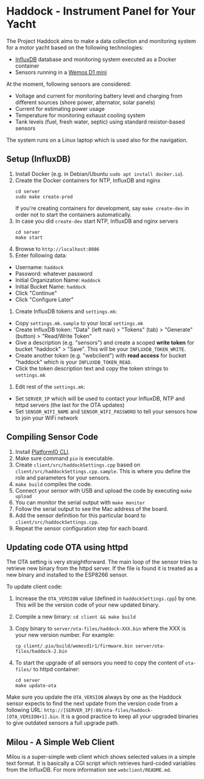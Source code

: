 # Haddock - Instrument Panel for Your Yacht

The Project Haddock aims to make a data collection and monitoring system for a motor yacht based on the following technologies:
 * [InfluxDB](https://www.influxdata.com/) database and monitoring system executed as a Docker container
 * Sensors running in a [Wemos D1 mini](https://www.wemos.cc/en/latest/d1/d1_mini.html)

At the moment, following sensors are considered:
 * Voltage and current for monitoring battery level and charging from different sources (shore power, alternator, solar panels)
 * Current for estimating power usage
 * Temperature for monitoring exhaust cooling system
 * Tank levels (fuel, fresh water, septic) using standard resistor-based sensors

The system runs on a Linux laptop which is used also for the navigation.

## Setup (InfluxDB)

 1. Install Docker (e.g. in Debian/Ubuntu `sudo apt install docker.io`).
 1. Create the Docker containers for NTP, InfluxDB and nginx
    ```
    cd server
    sudo make create-prod
    ```
    If you're creating containers for development, say `make create-dev` in order not to start
    the containers automatically.
 1. In case you did `create-dev` start NTP, InfluxDB and nginx servers
    ```
    cd server
    make start
    ```
 1. Browse to `http://localhost:8086`
 1. Enter following data:
   * Username: `haddock`
   * Password: whatever password
   * Initial Organization Name: `Haddock`
   * Initial Bucket Name: `haddock`
   * Click "Continue"
   * Click "Configure Later"
 1. Create InfluxDB tokens and `settings.mk`:
   * Copy `settings.mk.sample` to your local `settings.mk`
   * Create InfluxDB token: "Data" (left navi) > "Tokens" (tab) > "Generate" (button) > "Read/Write Token"
   * Give a description (e.g. "sensors") and create a scoped **write token** for bucket "haddock" > "Save".
     This will be your `INFLUXDB_TOKEN_WRITE`.
   * Create another token (e.g. "webclient") with **read access** for bucket "haddock" which is your
     `INFLUXDB_TOKEN_READ`.
   * Click the token description text and copy the token strings to `settings.mk`
 1. Edit rest of the `settings.mk`:
   * Set `SERVER_IP` which will be used to contact your InfluxDB, NTP and httpd servers (the last for the OTA updates)
   * Set `SENSOR_WIFI_NAME` and `SENSOR_WIFI_PASSWORD` to tell your sensors how to join your WiFi   network

## Compiling Sensor Code

 1. Install [PlatformIO CLI](https://docs.platformio.org/en/latest//core/installation.html).
 1. Make sure command `pio` is executable.
 1. Create `client/src/haddockSettings.cpp` based on `client/src/haddockSettings.cpp.sample`. This is where you define the role and parameters for your sensors.
 1. `make build` compiles the code.
 1. Connect your sensor with USB and upload the code by executing `make upload`
 1. You can monitor the serial output with `make monitor`
 1. Follow the serial output to see the Mac address of the board.
 1. Add the sensor definition for this particular board to `client/src/haddockSettings.cpp`.
 1. Repeat the sensor configuration step for each board.

## Updating code OTA using httpd

The OTA setting is very straightforward. The main loop of the sensor tries to retrieve
new binary from the httpd server. If the file is found it is treated as a new binary
and installed to the ESP8266 sensor.

To update client code:
 1. Increase the `OTA_VERSION` value (defined in `haddockSettings.cpp`) by one.
    This will be the version code of your new updated binary.
 1. Compile a new binary: `cd client && make build`
 1. Copy binary to `server/ota-files/haddock-XXX.bin` where the XXX is your new version
    number. For example:

    `cp client/.pio/build/wemosd1r1/firmware.bin server/ota-files/haddock-2.bin`

 1. To start the upgrade of all sensors you need to copy the content of
    `ota-files/` to httpd container:
    ```
    cd server
    make update-ota
    ```

Make sure you update the `OTA_VERSION` always by one as the Haddock sensor expects
to find the next update from the version code from a following URL:
`http://[SERVER_IP]:80/ota-files/haddock-[OTA_VERSION+1].bin`. It is a good practice
to keep all your upgraded binaries to give outdated sensors a full upgrade path.

## Milou - A Simple Web Client

Milou is a super-simple web client which shows selected values in a simple text
format. It is basically a CGI script which retrieves hard-coded variables from
the InfluxDB. For more information see `webclient/README.md`.
